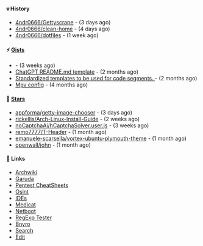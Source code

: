 #### 💀 History

- [4ndr0666/Gettyscrape](https://github.com/4ndr0666/Gettyscrape) - (3 days ago)
- [4ndr0666/clean-home](https://github.com/4ndr0666/clean-home) - (4 days ago)
- [4ndr0666/dotfiles](https://github.com/4ndr0666/dotfiles) - (1 week ago)

#### ⚡ [Gists](https://gist.github.com/4ndr0666)

- [](https://gist.github.com/cd22ab2bd4f5b4956af3e1f883ca0a60) - (3 weeks ago)
- [ChatGPT README.md template](https://gist.github.com/4544fdae1dfd8d364821db23bd63dd7f) - (2 months ago)
- [Standardized templates to be used for code segments. ](https://gist.github.com/814e30f80382ca7e6932133278642180) - (2 months ago)
- [Mpv config](https://gist.github.com/3b374e66eeb82b8d049b9fb70c5f2b16) - (4 months ago)

#### 🌟 [Stars](https://github.com/4ndr0666?tab=stars)

- [appforma/getty-image-chooser](https://github.com/appforma/getty-image-chooser) - (3 days ago)
- [rickellis/Arch-Linux-Install-Guide](https://github.com/rickellis/Arch-Linux-Install-Guide) - (2 weeks ago)
- [noCaptchaAi/hCaptchaSolver.user.js](https://github.com/noCaptchaAi/hCaptchaSolver.user.js) - (3 weeks ago)
- [remo7777/T-Header](https://github.com/remo7777/T-Header) - (1 month ago)
- [emanuele-scarsella/vortex-ubuntu-plymouth-theme](https://github.com/emanuele-scarsella/vortex-ubuntu-plymouth-theme) - (1 month ago)
- [openwall/john](https://github.com/openwall/john) - (1 month ago)

#### 📌 Links

- [Archwiki](https://wiki.archlinux.org/index.php?title=Special:Search&search)
- [Garuda](https://start.garudalinux.org)
- [Pentest CheatSheets](https://github.com/coreb1t/awesome-pentest-cheat-sheets)
- [Osint](https://github.com/cipher387/osint_stuff_tool_collection)
- [IDEs](https://github.com/styfle/awesome-online-ide)
- [Medicat](https://github.com/mon5termatt/medicat_installer)
- [Netboot](https://github.com/4ndr0666/netboot.xyz-custom)
- [RegExp Tester](https://iblogbox.com/devtools/regexp)
- [Bnyro](https://me.chatoyer.de/search/)
- [Search](https://github.com/edoardottt/awesome-hacker-search-engines)
- [Edit](https://github.com/4ndr0666/4ndr0666/blob/master/templates/README.md.tpl)


